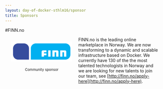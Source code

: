 ```yaml
---
layout: day-of-docker-sthlm16/sponsor
title: Sponsors
---
```

#FINN.no
<div style="width:200px;float:left;padding:20px">
  <div style="height:60px;position:relative;">
    <a href="http://www.finn.no" target="_blank"><img style="position: absolute; bottom: 0;width:200px" src="/sponsors/logos/finn_4x2.png" /></a>
  </div>
  <div style="height:40px;text-align:center;font-size:82%;padding-top:20px;">Community sponsor</div>
</div>

FINN.no is the leading online marketplace in Norway. We are now transforming to a dynamic and scalable infrastructure based on Docker. We currently have 130 of the the most talented technologists in Norway and we are looking for new talents to join our team, see [http://finn.no/apply-here](http://finn.no/apply-here).

